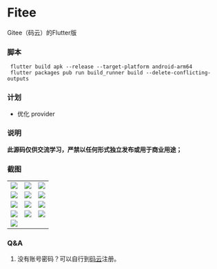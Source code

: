 # Fitee
Gitee（码云）的Flutter版

### 脚本
``` shell
 flutter build apk --release --target-platform android-arm64
 flutter packages pub run build_runner build --delete-conflicting-outputs  
```

### 计划
- 优化 provider 

### 说明

**此源码仅供交流学习，严禁以任何形式独立发布或用于商业用途；**

### 截图
|    |   |    |
|  ----  | ----  |  ----  |
| ![](https://raw.githubusercontent.com/githinkcn/Fitee/master/screenshot/1.png) |  ![](https://raw.githubusercontent.com/githinkcn/Fitee/master/screenshot/11.png) | ![](https://raw.githubusercontent.com/githinkcn/Fitee/master/screenshot/12.png) |
| ![](https://raw.githubusercontent.com/githinkcn/Fitee/master/screenshot/2.png) |  ![](https://raw.githubusercontent.com/githinkcn/Fitee/master/screenshot/3.png)  | ![](https://raw.githubusercontent.com/githinkcn/Fitee/master/screenshot/4.png)  |
| ![](https://raw.githubusercontent.com/githinkcn/Fitee/master/screenshot/5.png) |  ![](https://raw.githubusercontent.com/githinkcn/Fitee/master/screenshot/6.png)  | ![](https://raw.githubusercontent.com/githinkcn/Fitee/master/screenshot/7.png)  |
| ![](https://raw.githubusercontent.com/githinkcn/Fitee/master/screenshot/8.png) |  ![](https://raw.githubusercontent.com/githinkcn/Fitee/master/screenshot/9.png)  | ![](https://raw.githubusercontent.com/githinkcn/Fitee/master/screenshot/10.png) |
|![](https://raw.githubusercontent.com/githinkcn/Fitee/master/screenshot/13.png)|| |

### Q&A
1. 没有账号密码？可以自行到[码云](https://gitee)注册。
